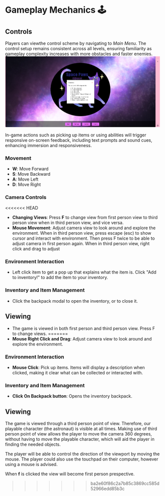 # Gameplay Mechanics :joystick:

## Controls
Players can viewthe control scheme by navigating to *Main Menu*. The control setup remains consistent across all levels, ensuring familiarity as gameplay complexity increases with more obstacles and faster enemies.
![Controls](media/controls.png)

In-game actions such as picking up items or using abilities will trigger responsive on-screen feedback, including text prompts and sound cues, enhancing immersion and responsiveness.

### Movement
- **W**: Move Forward
- **S**: Move Backward
- **A**: Move Left
- **D**: Move Right



### Camera Controls
<<<<<<< HEAD
- **Changing Views**: Press **F** to change view from first person view to third person view when in third person view, and vice versa.
- **Mouse Movement**: Adjust camera view to look around and explore the environment. When in third person view, press escape (esc) to show cursor and interact with environment. Then press F twice to be able to adjust camera in first person again. When in third person view, right click and drag to adjust 

### Environment Interaction
- Left click item to get a pop up that explains what the item is. Click "Add to inventory!" to add the item to your inventory.

### Inventory and Item Management
- Click the backpack modal to open the inventory, or to close it.

## Viewing

- The game is viewed in both first person and third person view. Press F to change views.
=======
- **Mouse Right Click and Drag**: Adjust camera view to look around and explore the environment.

### Environment Interaction
- **Mouse Click**: Pick up items. Items will display a description when clicked, making it clear what can be collected or interacted with.

### Inventory and Item Management
- **Click On Backpack button**: Opens the inventory backpack.

## Viewing

The game is viewed through a third person point of view. Therefore, our playable character (the astronaut) is visible at all times. Making use of third person point of view allows the player to move the camera 360 degrees, without having to move the playable character, which will aid the player in finding the needed objects.

The player will be able to control the direction of the viewport by moving the mouse. The player could also use the touchpad on their computer, however using a mouse is advised.

When **f** is clicked the view will become first person prespective.
>>>>>>> ba2e60f86c2a7b85c3869cc585d52966edd85b3c
